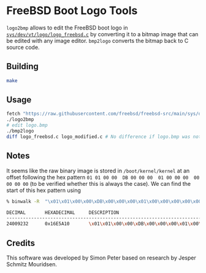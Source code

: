 # FreeBSD Boot Logo Tools

`logo2bmp` allows to edit the FreeBSD boot logo in [`sys/dev/vt/logo/logo_freebsd.c`](https://raw.githubusercontent.com/freebsd/freebsd-src/main/sys/dev/vt/logo/logo_freebsd.c) by converting it to a bitmap image that can be edited with any image editor. `bmp2logo` converts the bitmap back to C source code.

## Building

```sh
make
```

## Usage

```sh
fetch "https://raw.githubusercontent.com/freebsd/freebsd-src/main/sys/dev/vt/logo/logo_freebsd.c"
./logo2bmp
# edit logo.bmp
./bmp2logo
diff logo_freebsd.c logo_modified.c # No difference if logo.bmp was not modified
```

## Notes

It seems like the raw binary image is stored in `/boot/kernel/kernel` at an offset following the hex pattern `01 01 00 00  DB 00 00 00  01 00 00 00  00 00 00 00` (to be verified whether this is always the case). We can find the start of this hex pattern using

```sh
% binwalk -R  "\x01\x01\x00\x00\xDB\x00\x00\x00\x01\x00\x00\x00\x00\x00\x00\x00" /boot/kernel/kernel

DECIMAL       HEXADECIMAL     DESCRIPTION
--------------------------------------------------------------------------------
24009232      0x16E5A10       \x01\x01\x00\x00\xDB\x00\x00\x00\x01\x00\x00\x00\x00\x00\x00\x00
```

## Credits

This software was developed by Simon Peter based on research by Jesper Schmitz Mouridsen.
